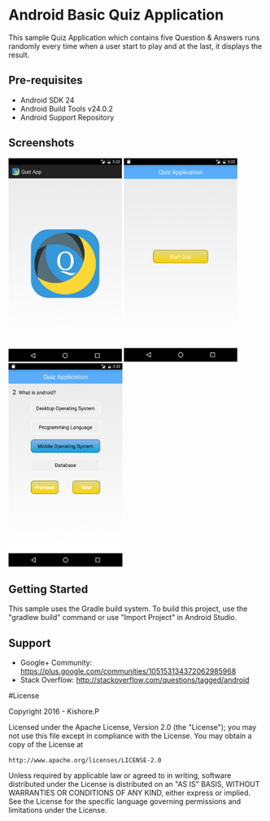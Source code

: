 

Android Basic Quiz Application
===================================

This sample Quiz Application which contains five Question & Answers   runs randomly every time when a user start to play and at the last, it displays the result.

Pre-requisites
--------------

- Android SDK 24
- Android Build Tools v24.0.2
- Android Support Repository

Screenshots
---------------

<img src="Screenshots/1.png" height="400" alt="Screenshot"/> 
<img src="Screenshots/2.png" height="400" alt="Screenshot"/> 
<img src="Screenshots/4.png" height="400" alt="Screenshot"/> 

Getting Started
---------------

This sample uses the Gradle build system. To build this project, use the
"gradlew build" command or use "Import Project" in Android Studio.

Support
-------

- Google+ Community: https://plus.google.com/communities/105153134372062985968
- Stack Overflow: http://stackoverflow.com/questions/tagged/android


#License

Copyright 2016 - Kishore.P

Licensed under the Apache License, Version 2.0 (the "License");
you may not use this file except in compliance with the License.
You may obtain a copy of the License at

    http://www.apache.org/licenses/LICENSE-2.0

Unless required by applicable law or agreed to in writing, software
distributed under the License is distributed on an "AS IS" BASIS,
WITHOUT WARRANTIES OR CONDITIONS OF ANY KIND, either express or implied.
See the License for the specific language governing permissions and
limitations under the License.

